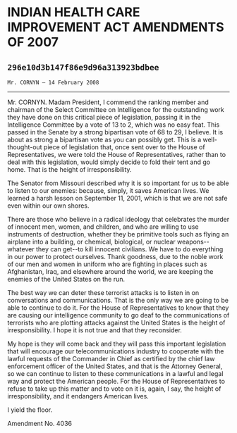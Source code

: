 # INDIAN HEALTH CARE IMPROVEMENT ACT AMENDMENTS OF 2007
## `296e10d3b147f86e9d96a313923bdbee`
`Mr. CORNYN — 14 February 2008`

---


Mr. CORNYN. Madam President, I commend the ranking member and 
chairman of the Select Committee on Intelligence for the outstanding 
work they have done on this critical piece of legislation, passing it 
in the Intelligence Committee by a vote of 13 to 2, which was no easy 
feat. This passed in the Senate by a strong bipartisan vote of 68 to 
29, I believe. It is about as strong a bipartisan vote as you can 
possibly get. This is a well-thought-out piece of legislation that, 
once sent over to the House of Representatives, we were told the House 
of Representatives, rather than to deal with this legislation, would 
simply decide to fold their tent and go home. That is the height of 
irresponsibility.

The Senator from Missouri described why it is so important for us to 
be able to listen to our enemies: because, simply, it saves American 
lives. We learned a harsh lesson on September 11, 2001, which is that 
we are not safe even within our own shores.

There are those who believe in a radical ideology that celebrates the 
murder of innocent men, women, and children, and who are willing to use 
instruments of destruction, whether they be primitive tools such as 
flying an airplane into a building, or chemical, biological, or nuclear 
weapons--whatever they can get--to kill innocent civilians. We have to 
do everything in our power to protect ourselves. Thank goodness, due to 
the noble work of our men and women in uniform who are fighting in 
places such as Afghanistan, Iraq, and elsewhere around the world, we 
are keeping the enemies of the United States on the run.

The best way we can deter these terrorist attacks is to listen in on 
conversations and communications. That is the only way we are going to 
be able to continue to do it. For the House of Representatives to know 
that they are causing our intelligence community to go deaf to the 
communications of terrorists who are plotting attacks against the 
United States is the height of irresponsibility. I hope it is not true 
and that they reconsider.

My hope is they will come back and they will pass this important 
legislation that will encourage our telecommunications industry to 
cooperate with the lawful requests of the Commander in Chief as 
certified by the chief law enforcement officer of the United States, 
and that is the Attorney General, so we can continue to listen to these 
communications in a lawful and legal way and protect the American 
people. For the House of Representatives to refuse to take up this 
matter and to vote on it is, again, I say, the height of 
irresponsibility, and it endangers American lives.

I yield the floor.















 Amendment No. 4036
